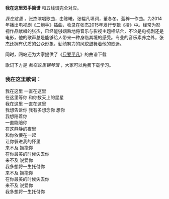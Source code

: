 

**我在这里双手简谱** 和五线谱完全对应。

_我在这里_
，张杰演唱歌曲，由陈曦，张韫凡填词，董冬冬，蓝梓一作曲。为2014年播出电视剧《二炮手》插曲，收录在张杰2015年发行专辑《拾》中。经常为影视作品献唱的张杰，已经能够娴熟地将音乐与影视主题相结合，不论是电视剧还是电影，他的歌声总是能够给人带来一种身临其境的感受。专业的音乐素养之外，张杰还拥有优质的公众形象，勤勉努力的风貌鼓舞着他的歌迷。

同时，网站还为大家提供了《[只要平凡](Music-9348-只要平凡-我不是药神主题曲-不要神的光环只要你的平凡.html "只要平凡")》的曲谱下载

歌词下方是 _我在这里钢琴谱_ ，大家可以免费下载学习。

### 我在这里歌词：

我在这里 一直在这里  
在这里等你 和你数天上的星星  
我在这里 一直在这里  
我想告诉你 我有多想念你 想你  
我想陪着你  
一直能陪你  
在这静静的夜里  
和你依偎在一起  
让你躲进我的怀里  
来不及 拥抱你  
在你最美的时候失去你  
来不及 说爱你  
我多想将一生托付你  
来不及 拥抱你  
在你最美的时候失去你  
来不及 说爱你  
我多想将一生托付你

